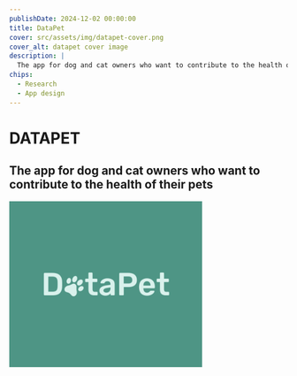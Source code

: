```yaml
---
publishDate: 2024-12-02 00:00:00
title: DataPet
cover: src/assets/img/datapet-cover.png
cover_alt: datapet cover image
description: |
  The app for dog and cat owners who want to contribute to the health of their pets.
chips:
  - Research
  - App design
---
```


# DATAPET

## The app for dog and cat owners who want to contribute to the health of their pets

![DataPet cover image](src/assets/img/datapet-cover.png)

<style>
  img {
    object-fit: cover;
    max-height: 300px;
  }
</style>
